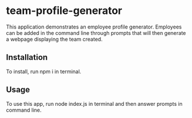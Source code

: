 # team-profile-generator

This application demonstrates an employee profile generator. Employees can be added in the command line through prompts that will then generate a webpage displaying the team created.

## Installation

To install, run npm i in terminal.

## Usage

To use this app, run node index.js in terminal and then answer prompts in command line.
